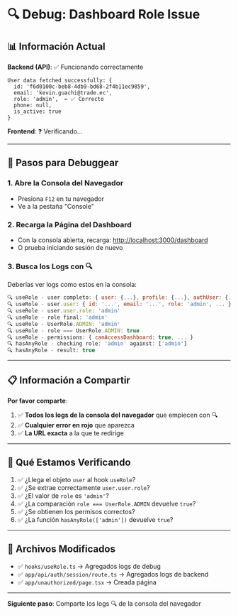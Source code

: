 # 🔍 Debug: Dashboard Role Issue

## 📊 Información Actual

**Backend (API)**: ✅ Funcionando correctamente
```
User data fetched successfully: {
  id: 'f6d0100c-beb8-4db9-bd68-2f4b11ec9859',
  email: 'kevin.guachi@trade.ec',
  role: 'admin',  ← ✅ Correcto
  phone: null,
  is_active: true
}
```

**Frontend**: ❓ Verificando...

---

## 🧪 Pasos para Debuggear

### 1. **Abre la Consola del Navegador**
   - Presiona `F12` en tu navegador
   - Ve a la pestaña "Console"

### 2. **Recarga la Página del Dashboard**
   - Con la consola abierta, recarga: [http://localhost:3000/dashboard](http://localhost:3000/dashboard)
   - O prueba iniciando sesión de nuevo

### 3. **Busca los Logs con 🔍**

Deberías ver logs como estos en la consola:

```javascript
🔍 useRole - user completo: { user: {...}, profile: {...}, authUser: {...} }
🔍 useRole - user.user: { id: '...', email: '...', role: 'admin', ... }
🔍 useRole - user.user.role: 'admin'
🔍 useRole - role final: 'admin'
🔍 useRole - UserRole.ADMIN: 'admin'
🔍 useRole - role === UserRole.ADMIN: true
🔍 useRole - permissions: { canAccessDashboard: true, ... }
🔍 hasAnyRole - checking role: 'admin' against: ['admin']
🔍 hasAnyRole - result: true
```

---

## 📋 Información a Compartir

**Por favor comparte**:

1. ✅ **Todos los logs de la consola del navegador** que empiecen con 🔍
2. ✅ **Cualquier error en rojo** que aparezca
3. ✅ **La URL exacta** a la que te redirige

---

## 🎯 Qué Estamos Verificando

1. ✅ ¿Llega el objeto `user` al hook `useRole`?
2. ✅ ¿Se extrae correctamente `user.user.role`?
3. ✅ ¿El valor de `role` es `'admin'`?
4. ✅ ¿La comparación `role === UserRole.ADMIN` devuelve `true`?
5. ✅ ¿Se obtienen los permisos correctos?
6. ✅ ¿La función `hasAnyRole(['admin'])` devuelve `true`?

---

## 🔧 Archivos Modificados

- ✅ `hooks/useRole.ts` → Agregados logs de debug
- ✅ `app/api/auth/session/route.ts` → Agregados logs de backend
- ✅ `app/unauthorized/page.tsx` → Creada página

---

**Siguiente paso**: Comparte los logs 🔍 de la consola del navegador

